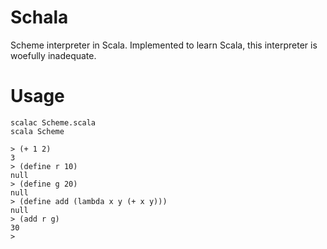 # Schala

Scheme interpreter in Scala.
Implemented to learn Scala, this interpreter is woefully inadequate.

# Usage

	scalac Scheme.scala
	scala Scheme

	> (+ 1 2)
	3
	> (define r 10)
	null
	> (define g 20)
	null
	> (define add (lambda x y (+ x y)))
	null
	> (add r g)
	30
	> 

